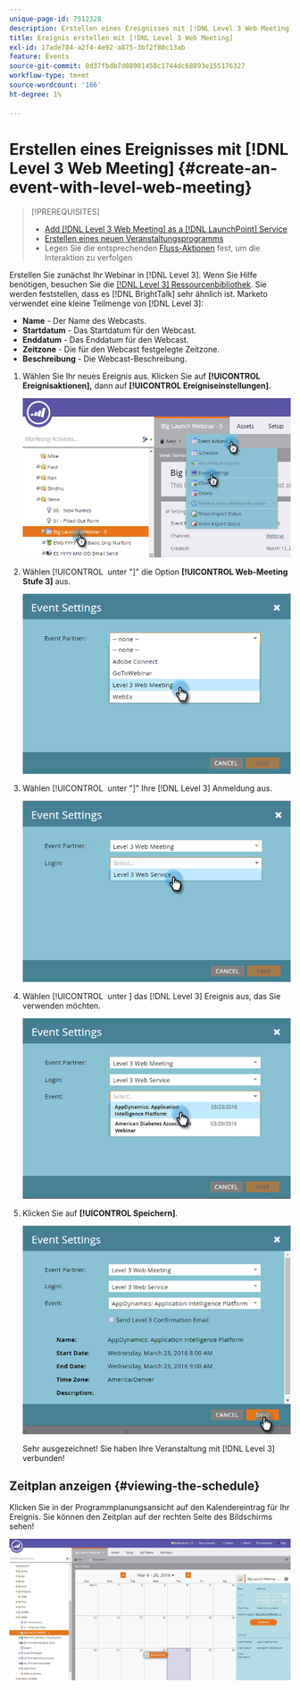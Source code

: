 ```yaml
---
unique-page-id: 7512328
description: Erstellen eines Ereignisses mit [!DNL Level 3 Web Meeting] - Marketo-Dokumenten - Produktdokumentation
title: Ereignis erstellen mit [!DNL Level 3 Web Meeting]
exl-id: 17ade784-a2f4-4e92-a875-3bf2f80c13ab
feature: Events
source-git-commit: 0d37fbdb7d08901458c1744dc68893e155176327
workflow-type: tm+mt
source-wordcount: '166'
ht-degree: 1%

---
```


# Erstellen eines Ereignisses mit [!DNL Level 3 Web Meeting] {#create-an-event-with-level-web-meeting}

>[!PREREQUISITES]
>
>* [Add [!DNL Level 3 Web Meeting] as a [!DNL LaunchPoint] Service](/help/marketo/product-docs/administration/additional-integrations/add-level-3-web-meeting-as-a-launchpoint-service.md)
>* [Erstellen eines neuen Veranstaltungsprogramms](/help/marketo/product-docs/demand-generation/events/understanding-events/create-a-new-event-program.md)
>* Legen Sie die entsprechenden [Fluss-Aktionen](/help/marketo/product-docs/core-marketo-concepts/smart-campaigns/flow-actions/add-a-flow-step-to-a-smart-campaign.md) fest, um die Interaktion zu verfolgen

Erstellen Sie zunächst Ihr Webinar in [!DNL Level 3]. Wenn Sie Hilfe benötigen, besuchen Sie die [[!DNL Level 3] Ressourcenbibliothek](https://www.level3.com/en/resource-library/). Sie werden feststellen, dass es [!DNL BrightTalk] sehr ähnlich ist.  Marketo verwendet eine kleine Teilmenge von [!DNL Level 3]:

* **Name** - Der Name des Webcasts.
* **Startdatum** - Das Startdatum für den Webcast.
* **Enddatum** - Das Enddatum für den Webcast.
* **Zeitzone** - Die für den Webcast festgelegte Zeitzone.
* **Beschreibung** - Die Webcast-Beschreibung.

1. Wählen Sie Ihr neues Ereignis aus. Klicken Sie auf **[!UICONTROL Ereignisaktionen],** dann auf **[!UICONTROL Ereigniseinstellungen].**

   ![](assets/image2016-3-24-15-3a40-3a39.png)

1. Wählen [!UICONTROL &#x200B; unter &quot;]&quot; die Option **[!UICONTROL Web-Meeting Stufe 3]** aus.

   ![](assets/image2016-3-24-15-3a42-3a10.png)

1. Wählen [!UICONTROL &#x200B; unter &quot;]&quot; Ihre [!DNL Level 3] Anmeldung aus.

   ![](assets/image2016-3-24-15-3a43-3a43.png)

1. Wählen [!UICONTROL &#x200B; unter &#x200B;] das [!DNL Level 3] Ereignis aus, das Sie verwenden möchten.

   ![](assets/image2016-3-24-15-3a44-3a41.png)

1. Klicken Sie auf **[!UICONTROL Speichern]**.

   ![](assets/image2016-3-24-15-3a45-3a31.png)

   Sehr ausgezeichnet! Sie haben Ihre Veranstaltung mit [!DNL Level 3] verbunden!

## Zeitplan anzeigen  {#viewing-the-schedule}

Klicken Sie in der Programmplanungsansicht auf den Kalendereintrag für Ihr Ereignis. Sie können den Zeitplan auf der rechten Seite des Bildschirms sehen!

![](assets/image2016-3-24-15-3a51-3a7.png)
